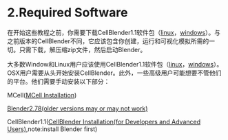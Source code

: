 # 2.Required Software

在开始这些教程之前，你需要下载CellBlender1.1软件包（[linux](http://mcell.org/download/files/cellblender1.1_bundle_linux.zip)，[windows](http://mcell.org/download/files/cellblender1.1_bundle_windows.zip)）。与之前版本的CellBlender不同，它应该包含你创建，运行和可视化模拟所需的一切。只需下载，解压缩zip文件，然后启动Blender。

大多数Window和Linux用户应该使用CellBlender1.1软件包（[linux](http://mcell.org/download/files/cellblender1.1_bundle_linux.zip)，[windows](http://mcell.org/download/files/cellblender1.1_bundle_windows.zip)）。OSX用户需要从头开始安装CellBlender。此外，一些高级用户可能想要不管他们的平台。他们需要手动安装以下部分：

MCell([MCell Installation](http://mcell.org/tutorials/install_mcell.html#mcell-install))

[Blender2.78(older versions may or may not work)](http://www.blender.org/download/get-blender/)

CellBlender1.1([CellBlender Installation(for Developers and Advanced Users)](http://mcell.org/tutorials/install_cellblender.html#cellblender-install),note:install Blender first)
